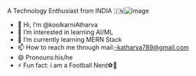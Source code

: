 A Technology Enthusiast from INDIA 🇮🇳![image](https://github.com/user-attachments/assets/5d1cf45b-811c-49da-b82f-a09007bf56b0)

- 👋 Hi, I’m @koolkarniAtharva
- 👀 I’m interested in learning AI/ML
- 🌱 I’m currently learning MERN Stack
- 📫 How to reach me through mail:-katharva789@gmail.com
- 😄 Pronouns:his/he
- ⚡ Fun fact: i am a Football Nerd⚽🥅

<!---
koolkarniAtharva/koolkarniAtharva is a ✨ special ✨ repository because its `README.md` (this file) appears on your GitHub profile.
You can click the Preview link to take a look at your changes.
--->
